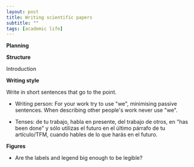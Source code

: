 ```yaml
---
layout: post
title: Writing scientific papers
subtitle: ""
tags: [academic life]
---
```


**Planning**


**Structure**

Introduction

**Writing style**

Write in short sentences that go to the point.

* Writing person: For your work try to use "we", minimising passive sentences. When describing other people's work never use "we".

* Tenses: de tu trabajo, habla en presente, del trabajo de otros, en "has been done" y sólo utilizas el futuro en el último párrafo de tu artículo/TFM, cuando hables de lo que harás en el futuro.

**Figures**

* Are the labels and legend big enough to be legible?
